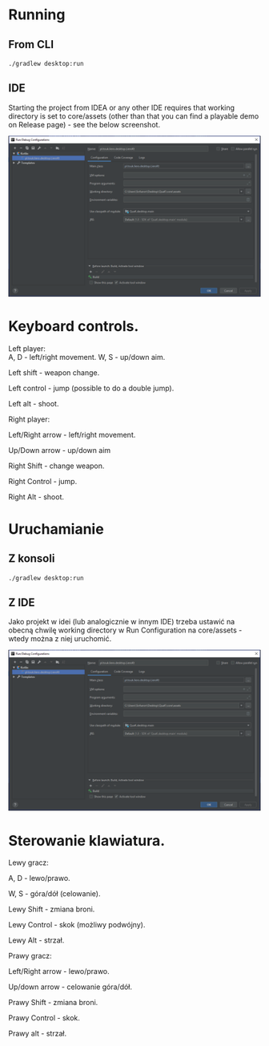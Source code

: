 
# Running
## From CLI
```
./gradlew desktop:run
```
## IDE
Starting the project from IDEA or any other IDE requires that working directory is set to core/assets (other than that you can find a playable demo on Release page) - see the below screenshot.

![Run Configuration for Idea](https://github.com/TouK/QuaK/blob/master/Screenshot/Configuration.png)

# Keyboard controls. 
Left player:  
A, D - left/right movement. 
W, S - up/down aim. 

Left shift - weapon change. 

Left control - jump (possible to do a double jump). 

Left alt - shoot. 


Right player:  

Left/Right arrow - left/right movement. 

Up/Down arrow - up/down aim 

Right Shift - change weapon. 

Right Control - jump. 

Right Alt - shoot. 



# Uruchamianie
## Z konsoli
```
./gradlew desktop:run
```
## Z IDE

Jako projekt w idei (lub analogicznie w innym IDE) trzeba ustawić na obecną chwilę working directory w Run Configuration na core/assets - wtedy można z niej uruchomić.

![Run Configuration for Idea](https://github.com/TouK/QuaK/blob/master/Screenshot/Configuration.png)

# Sterowanie klawiatura. 
Lewy gracz:   

A, D - lewo/prawo. 

W, S - góra/dół (celowanie). 

Lewy Shift - zmiana broni. 

Lewy Control - skok (możliwy podwójny).

Lewy Alt - strzał. 

Prawy gracz:  

Left/Right arrow - lewo/prawo. 

Up/down arrow - celowanie góra/dół. 

Prawy Shift - zmiana broni. 

Prawy Control - skok. 

Prawy alt - strzał. 
